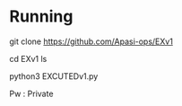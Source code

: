# Running

git clone https://github.com/Apasi-ops/EXv1

cd EXv1
ls

python3 EXCUTEDv1.py

Pw : Private
